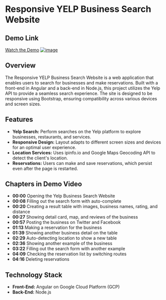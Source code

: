 # Responsive YELP Business Search Website

## Demo Link
[Watch the Demo](https://www.youtube.com/watch?v=LQl_pRFscUU)
[![image](https://github.com/user-attachments/assets/7fcea364-d551-4e06-99f7-00e374acd7c6)](https://www.youtube.com/watch?v=LQl_pRFscUU)


## Overview
The Responsive YELP Business Search Website is a web application that enables users to search for businesses and make reservations. Built with a front-end in Angular and a back-end in Node.js, this project utilizes the Yelp API to provide a seamless search experience. The site is designed to be responsive using Bootstrap, ensuring compatibility across various devices and screen sizes.

## Features
- **Yelp Search:** Perform searches on the Yelp platform to explore businesses, restaurants, and services.
- **Responsive Design:** Layout adapts to different screen sizes and devices for an optimal user experience.
- **Location Services:** Uses ipinfo.io and Google Maps Geocoding API to detect the client's location.
- **Reservations:** Users can make and save reservations, which persist even after the page is restarted.

## Chapters in Demo Video
- **00:00** Opening the Yelp Business Search Website
- **00:08** Filling out the search form with auto-complete
- **00:20** Creating a result table with images, business names, rating, and distance
- **00:27** Showing detail card, map, and reviews of the business
- **00:57** Posting the business on Twitter and Facebook
- **01:13** Making a reservation for the business
- **01:39** Showing another business detail on the table
- **02:29** Auto-detecting location to show a new table
- **02:36** Showing another example of the business
- **03:22** Filling out the search form with another example
- **04:09** Checking the reservation list by switching routes
- **04:16** Deleting reservations

## Technology Stack
- **Front-End:** Angular on Google Cloud Platform (GCP)
- **Back-End:** Node.js
